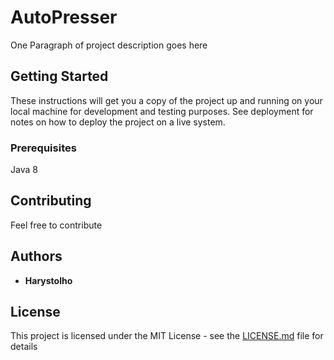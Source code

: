 # AutoPresser

One Paragraph of project description goes here

## Getting Started

These instructions will get you a copy of the project up and running on your local machine for development and testing purposes. See deployment for notes on how to deploy the project on a live system.

### Prerequisites

Java 8

## Contributing

Feel free to contribute

## Authors

* **Harystolho**

## License

This project is licensed under the MIT License - see the [LICENSE.md](LICENSE.md) file for details
